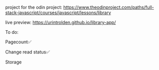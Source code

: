 project for the odin project: https://www.theodinproject.com/paths/full-stack-javascript/courses/javascript/lessons/library

live preview: https://urintrolden.github.io/library-app/

To do:

Pagecount✅

Change read status✅

Storage
